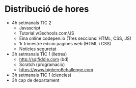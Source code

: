 # Distribució de hores

- 4h setmanals TIC 2
  - Javascript
  - Tutorial w3schools.com/JS
  - Eina online codepen.io (Tres seccions: HTML, CSS, JS)
  - 1r trimestre edicio pagines web (HTML i CSS)
  - Noticies seguretat
- 3h setmanals TIC 1 (lletres)
  - http://sqlfiddle.com (bd)
  - Scratch (programacio)
  - https://www.bighero6challenge.com
- 3h setmanals TIC 1 (ciencies)
- 3h cap de departament